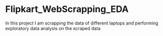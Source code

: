 # Flipkart_WebScrapping_EDA
In this project I am scrapping the data of different laptops and performing exploratory data analysis on the scraped data
